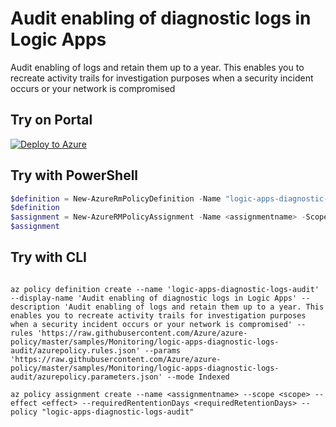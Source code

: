 # Audit enabling of diagnostic logs in Logic Apps

Audit enabling of logs and retain them up to a year. This enables you to recreate activity trails for investigation purposes when a security incident occurs or your network is compromised

## Try on Portal

[![Deploy to Azure](http://azuredeploy.net/deploybutton.png)](https://portal.azure.com/?feature.customportal=false&microsoft_azure_policy=true&microsoft_azure_policy_policyinsights=true&feature.microsoft_azure_security_policy=true&microsoft_azure_marketplace_policy=true#blade/Microsoft_Azure_Policy/CreatePolicyDefinitionBlade/uri/https%3A%2F%2Fraw.githubusercontent.com%2FAzure%2Fazure-policy%2Fmaster%2Fsamples%2FMonitoring%2Flogic-apps-diagnostic-logs-audit%2Fazurepolicy.json)

## Try with PowerShell

````powershell
$definition = New-AzureRmPolicyDefinition -Name "logic-apps-diagnostic-logs-audit" -DisplayName "Audit enabling of diagnostic logs in Logic Apps" -description "Audit enabling of logs and retain them up to a year. This enables you to recreate activity trails for investigation purposes when a security incident occurs or your network is compromised" -Policy 'https://raw.githubusercontent.com/Azure/azure-policy/master/samples/Monitoring/logic-apps-diagnostic-logs-audit/azurepolicy.rules.json' -Parameter 'https://raw.githubusercontent.com/Azure/azure-policy/master/samples/Monitoring/logic-apps-diagnostic-logs-audit/azurepolicy.parameters.json' -Mode Indexed
$definition
$assignment = New-AzureRMPolicyAssignment -Name <assignmentname> -Scope <scope> -effect <effect> -requiredRetentionDays <requiredRetentionDays> -PolicyDefinition $definition
$assignment 
````

## Try with CLI

````cli

az policy definition create --name 'logic-apps-diagnostic-logs-audit' --display-name 'Audit enabling of diagnostic logs in Logic Apps' --description 'Audit enabling of logs and retain them up to a year. This enables you to recreate activity trails for investigation purposes when a security incident occurs or your network is compromised' --rules 'https://raw.githubusercontent.com/Azure/azure-policy/master/samples/Monitoring/logic-apps-diagnostic-logs-audit/azurepolicy.rules.json' --params 'https://raw.githubusercontent.com/Azure/azure-policy/master/samples/Monitoring/logic-apps-diagnostic-logs-audit/azurepolicy.parameters.json' --mode Indexed

az policy assignment create --name <assignmentname> --scope <scope> --effect <effect> --requiredRententionDays <requiredRetentionDays> --policy "logic-apps-diagnostic-logs-audit" 

````

